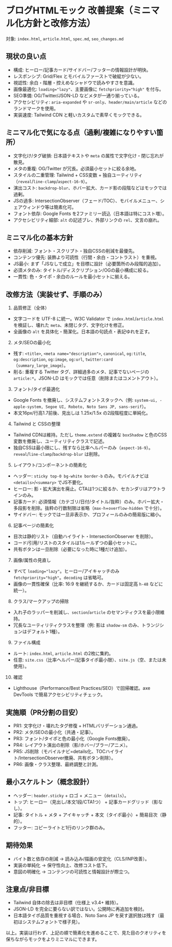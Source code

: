 # ブログHTMLモック 改善提案（ミニマル化方針と改修方法）

対象: `index.html`, `article.html`, `spec.md`, `seo_changes.md`

## 現状の良い点
- 構成: ヒーロー/記事カード/サイドバー/フッターの情報設計が明快。
- レスポンシブ: Grid/Flex とモバイルファーストで破綻が少ない。
- 視認性: 余白・階層・控えめなシャドウで読みやすさを意識。
- 画像最適化: `loading="lazy"`、主要画像に `fetchpriority="high"` を付与。
- SEO準備: OG/Twitter/JSON-LD などメタが一通り揃っている。
- アクセシビリティ: `aria-expanded` や `sr-only`、`header/main/article` などのランドマークを使用。
- 実装速度: Tailwind CDN と軽いカスタムで素早くモックできる。

## ミニマル化で気になる点（過剰/複雑になりやすい箇所）
- 文字化け/タグ破損: 日本語テキストや `meta` の属性で文字化け・閉じ忘れが散見。
- メタの重複: OG/Twitter が冗長。必須最小セットに絞る余地。
- スタイルの二重管理: Tailwind + CSS変数 + 独自ユーティリティ（`reveal`/`line-clamp`/`aspect-16-9`）。
- 演出コスト: `backdrop-blur`、ホバー拡大、カード影の段階などはモックでは過剰。
- JSの過多: IntersectionObserver（フェード/TOC）、モバイルメニュー、シェアウィンドウ等は簡素化可。
- フォント依存: Google Fonts を2ファミリー読込（日本語は特にコスト増）。
- アクセシビリティ細部: `alt` の記述ブレ、外部リンクの `rel`、文言の崩れ。

## ミニマル化の基本方針
- 依存削減: フォント・スクリプト・独自CSSの削減を最優先。
- コンテンツ優先: 装飾より可読性（行間・余白・コントラスト）を重視。
- JS最小: まず「JSなしで成立」を目標に設計（必要箇所のみ段階的追加）。
- 必須メタのみ: タイトル/ディスクリプション/OGの最小構成に絞る。
- 一貫性: 色・タイポ・余白のルールを最小セットに揃える。

## 改修方法（実装せず、手順のみ）
1) 品質修正（全体）
- 文字コードを UTF-8 に統一。W3C Validator で `index.html`/`article.html` を検証し、壊れた `meta`、未閉じタグ、文字化けを修正。
- 全画像の `alt` を具体化・簡潔化。日本語の句読点・表記ゆれを正す。

2) メタ/SEOの最小化
- 残す: `<title>`, `<meta name="description">`, `canonical`, `og:title`, `og:description`, `og:image`, `og:url`, `twitter:card`（`summary_large_image`）。
- 削る: 重複する Twitter タグ、詳細過多のメタ、記事でないページの `article:*`。JSON-LD はモックでは任意（削除またはコメントアウト）。

3) フォント/タイポ最適化
- Google Fonts を撤廃し、システムフォントスタックへ（例: `system-ui, -apple-system, Segoe UI, Roboto, Noto Sans JP, sans-serif`）。
- 本文16px/行高1.7前後、見出しは 1.25x/1.5x の2段階程度に単純化。

4) Tailwind と CSSの整理
- Tailwind CDNは維持。ただし `theme.extend` の複雑な `boxShadow` と色のCSS変数を撤廃し、ユーティリティクラスで記述。
- 独自CSSは最小限にし、残すなら比率ヘルパーのみ（`aspect-16-9`）。`reveal`/`line-clamp`/`backdrop-blur` は削除。

5) レイアウト/コンポーネントの簡素化
- ヘッダー: `sticky top-0 bg-white border-b` のみ。モバイルナビは `<details>`/`<summary>` でJS不要化。
- ヒーロー: 影・拡大演出を廃止。CTAは1つに絞るか、セカンダリはアウトラインのみ。
- 記事カード: 必須情報（カテゴリ/日付/タイトル/抜粋）のみ。ホバー拡大・多段影を削除。抜粋の行数制限は省略（`max-h`+`overflow-hidden` で十分）。
- サイドバー: モックでは一旦非表示か、プロフィールのみの簡易版に縮小。

6) 記事ページの簡素化
- 目次は静的リスト（自動ハイライト・IntersectionObserver を削除）。
- コード/引用/リストのスタイルは1ルールずつの最小セットに。
- 共有ボタンは一旦削除（必要になった時に1種だけ追加）。

7) 画像/属性の見直し
- すべて `loading="lazy"`。ヒーロー/アイキャッチのみ `fetchpriority="high"`。`decoding` は省略可。
- 画像の一貫性確保（比率: 16:9 を継続するか、カードは固定高 `h-48` などに統一）。

8) クラス/マークアップの掃除
- 入れ子のラッパーを削減し、`section`/`article` のセマンティクスを最小限維持。
- 冗長なユーティリティクラスを整理（例: 影は `shadow-sm` のみ、トランジションはデフォルト1種）。

9) ファイル構成
- ルート: `index.html`, `article.html` の2枚に集約。
- 任意: `site.css`（比率ヘルパー/記事タイポ最小限）、`site.js`（空、または未使用）。

10) 確認
- Lighthouse（Performance/Best Practices/SEO）で回帰確認。axe DevTools で簡易アクセシビリティチェック。

## 実施順（PR分割の目安）
- PR1: 文字化け・壊れたタグ修復 + HTMLバリデーション通過。
- PR2: メタ/SEOの最小化（共通・記事）。
- PR3: フォント/タイポと色の最小化（Google Fonts撤廃）。
- PR4: レイアウト演出の削除（影/ホバー/ブラー/アニメ）。
- PR5: JS削除（モバイルナビ=details化、TOCハイライト/IntersectionObserver撤廃、共有ボタン削除）。
- PR6: 画像・クラス整理、最終調整と計測。

## 最小スケルトン（概念設計）
- ヘッダー: `header.sticky` + ロゴ + メニュー（`details`）。
- トップ: ヒーロー（見出し/本文1段/CTA1つ） + 記事カードグリッド（影なし）。
- 記事: タイトル + メタ + アイキャッチ + 本文（タイポ最小）+ 簡易目次（静的）。
- フッター: コピーライトと1行のリンク群のみ。

## 期待効果
- バイト数と依存の削減 → 読み込み/描画の安定化（CLS/INP改善）。
- 実装の単純化 → 保守性向上、改修コスト低下。
- 意図の明確化 → コンテンツの可読性と情報設計が際立つ。

## 注意点/非目標
- Tailwind 自体の除去は非目標（仕様上 v3.4+ 維持）。
- JSON-LD を完全に要らない訳ではない。公開時に再追加を検討。
- 日本語タイポ品質を重視する場合、Noto Sans JP を戻す選択肢は残す（最初はシステムフォントで様子見）。

以上。実装は行わず、上記の順で簡素化を進めることで、見た目のクオリティを保ちながらモックをよりミニマルにできます。
